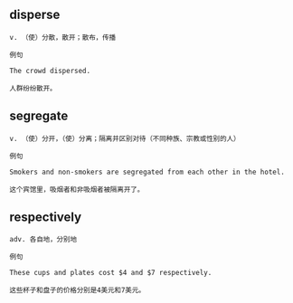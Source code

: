 ## disperse
```
v. （使）分散，散开；散布，传播

例句

The crowd dispersed.

人群纷纷散开。
```
## segregate
```
v. （使）分开，（使）分离；隔离并区别对待（不同种族、宗教或性别的人）

例句

Smokers and non-smokers are segregated from each other in the hotel.

这个宾馆里，吸烟者和非吸烟者被隔离开了。
```
## respectively
```
adv. 各自地，分别地

例句

These cups and plates cost $4 and $7 respectively.

这些杯子和盘子的价格分别是4美元和7美元。
```